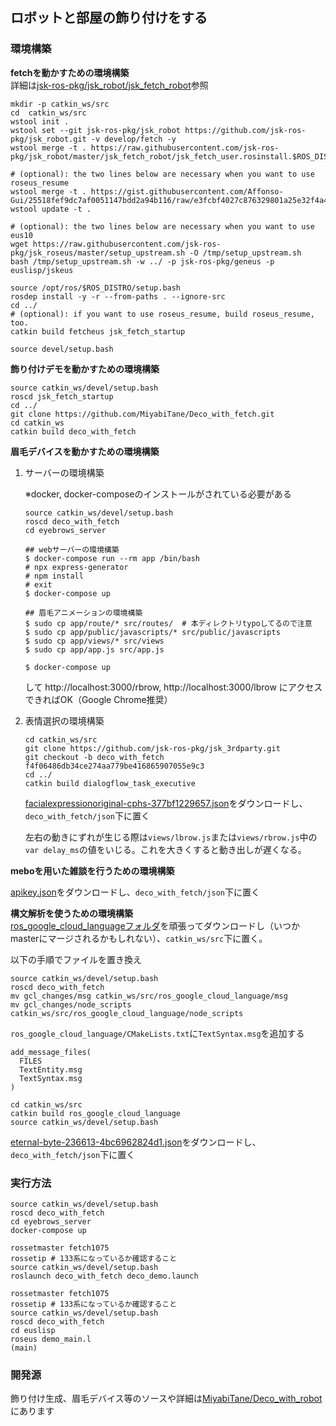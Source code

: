 ## ロボットと部屋の飾り付けをする

### 環境構築
**fetchを動かすための環境構築**<br>
詳細は[jsk-ros-pkg/jsk_robot/jsk_fetch_robot](https://github.com/jsk-ros-pkg/jsk_robot/tree/develop/fetch/jsk_fetch_robot#setup-environment-for-remote-pc)参照

```
mkdir -p catkin_ws/src
cd  catkin_ws/src
wstool init .
wstool set --git jsk-ros-pkg/jsk_robot https://github.com/jsk-ros-pkg/jsk_robot.git -v develop/fetch -y
wstool merge -t . https://raw.githubusercontent.com/jsk-ros-pkg/jsk_robot/master/jsk_fetch_robot/jsk_fetch_user.rosinstall.$ROS_DISTRO

# (optional): the two lines below are necessary when you want to use roseus_resume
wstool merge -t . https://gist.githubusercontent.com/Affonso-Gui/25518fef9dc7af0051147bdd2a94b116/raw/e3fcbf4027c876329801a25e32f4a4746200ddae/guiga_system.rosinstall
wstool update -t .

# (optional): the two lines below are necessary when you want to use eus10
wget https://raw.githubusercontent.com/jsk-ros-pkg/jsk_roseus/master/setup_upstream.sh -O /tmp/setup_upstream.sh
bash /tmp/setup_upstream.sh -w ../ -p jsk-ros-pkg/geneus -p euslisp/jskeus

source /opt/ros/$ROS_DISTRO/setup.bash
rosdep install -y -r --from-paths . --ignore-src
cd ../
# (optional): if you want to use roseus_resume, build roseus_resume, too.
catkin build fetcheus jsk_fetch_startup

source devel/setup.bash
```

**飾り付けデモを動かすための環境構築**<br>
```
source catkin_ws/devel/setup.bash
roscd jsk_fetch_startup
cd ../
git clone https://github.com/MiyabiTane/Deco_with_fetch.git
cd catkin_ws
catkin build deco_with_fetch
```

**眉毛デバイスを動かすための環境構築**<br>
1. サーバーの環境構築

    ※docker, docker-composeのインストールがされている必要がある
    ```
    source catkin_ws/devel/setup.bash
    roscd deco_with_fetch
    cd eyebrows_server

    ## webサーバーの環境構築
    $ docker-compose run --rm app /bin/bash
    # npx express-generator
    # npm install
    # exit
    $ docker-compose up

    ## 眉毛アニメーションの環境構築
    $ sudo cp app/route/* src/routes/  # 本ディレクトリtypoしてるので注意
    $ sudo cp app/public/javascripts/* src/public/javascripts
    $ sudo cp app/views/* src/views
    $ sudo cp app/app.js src/app.js
    ```
    ```
    $ docker-compose up
    ```
    して http://localhost:3000/rbrow, http://localhost:3000/lbrow にアクセスできればOK（Google Chrome推奨）

2. 表情選択の環境構築

    ```
    cd catkin_ws/src
    git clone https://github.com/jsk-ros-pkg/jsk_3rdparty.git
    git checkout -b deco_with_fetch f4f06486db34ce274aa779be416865907055e9c3
    cd ../
    catkin build dialogflow_task_executive
    ```

    [facialexpressionoriginal-cphs-377bf1229657.json](https://drive.google.com/file/d/1_nvnwLta4yW7vOffhXcGwdUL6wudqood/view)をダウンロードし、`deco_with_fetch/json`下に置く

    左右の動きにずれが生じる際は`views/lbrow.js`または`views/rbrow.js`中の`var delay_ms`の値をいじる。これを大きくすると動き出しが遅くなる。

**meboを用いた雑談を行うための環境構築**<br>

[apikey.json](https://drive.google.com/file/d/1tAT_WQqCMqvtbM0-CSTomWjwMP4jcOi9/view)をダウンロードし、`deco_with_fetch/json`下に置く

**構文解析を使うための環境構築**<br>
[ros_google_cloud_languageフォルダ](https://github.com/k-okada/jsk_3rdparty/tree/google_nlp/ros_google_cloud_language)を頑張ってダウンロードし（いつかmasterにマージされるかもしれない）、`catkin_ws/src`下に置く。

以下の手順でファイルを置き換え
```
source catkin_ws/devel/setup.bash
roscd deco_with_fetch
mv gcl_changes/msg catkin_ws/src/ros_google_cloud_language/msg
mv gcl_changes/node_scripts catkin_ws/src/ros_google_cloud_language/node_scripts
```

`ros_google_cloud_language/CMakeLists.txt`に`TextSyntax.msg`を追加する
```
add_message_files(
  FILES
  TextEntity.msg
  TextSyntax.msg
)
```

```
cd catkin_ws/src
catkin build ros_google_cloud_language
source catkin_ws/devel/setup.bash
```

[eternal-byte-236613-4bc6962824d1.json](https://drive.google.com/file/d/1VxniytpH9J12ii9jphtBylydY1_k5nXf/view)をダウンロードし、`deco_with_fetch/json`下に置く


### 実行方法
```
source catkin_ws/devel/setup.bash
roscd deco_with_fetch
cd eyebrows_server
docker-compose up
```
```
rossetmaster fetch1075
rossetip # 133系になっているか確認すること
source catkin_ws/devel/setup.bash
roslaunch deco_with_fetch deco_demo.launch
```
```
rossetmaster fetch1075
rossetip # 133系になっているか確認すること
source catkin_ws/devel/setup.bash
roscd deco_with_fetch
cd euslisp
roseus demo_main.l
(main)
```

### 開発源
飾り付け生成、眉毛デバイス等のソースや詳細は[MiyabiTane/Deco_with_robot](https://github.com/MiyabiTane/Deco_with_robot.git)にあります
